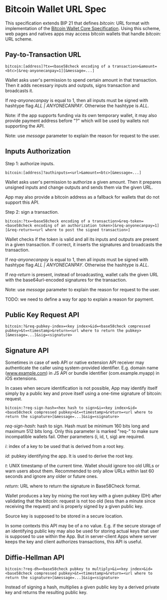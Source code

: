
Bitcoin Wallet URL Spec
=======================

This specification extends BIP 21 that defines *bitcoin:* URL format with implementation of the [Bitcoin Wallet Core Specification](core_spec.md). Using this scheme, web pages and natives apps may access bitcoin wallets that handle *bitcoin:* URL scheme.

Pay-to-Transaction URL
----------------------

    bitcoin:[address]?tx=<base58check encoding of a transaction>&amount=<btc>[&req-anyonecanpay=1][&message=...]
    
Wallet asks user's permission to spend certain amount in that transaction. Then it adds necessary inputs and outputs, signs transaction and broadcasts it.

If *req-anyonecanpay* is equal to 1, then all inputs must be signed with hashtype flag *ALL | ANYONECANPAY*. Otherwise the hashtype is *ALL*.

Note: if the app supports funding via its own temporary wallet, it may also provide payment address before "?" which will be used by wallets not supporting the API.

Note: use *message* parameter to explain the reason for request to the user.


Inputs Authorization
--------------------

Step 1: authorize inputs.

    bitcoin:[address]?authinputs=<url>&amount=<btc>[&message=...]

Wallet asks user's permission to authorize a given amount. Then it prepares unsigned inputs and change outputs and sends them via the given URL.

App may also provide a bitcoin address as a fallback for wallets that do not support this API.

Step 2: sign a transaction.

    bitcoin:?tx=<base58check encoding of a transaction>&req-token=<base58check encoding of an authorization token>[&req-anyonecanpay=1][&req-return=<url where to post the signed transaction>]

Wallet checks if the token is valid and all its inputs and outputs are present in a given transaction. If correct, it inserts the signatures and broadcasts the transaction.

If *req-anyonecanpay* is equal to 1, then all inputs must be signed with hashtype flag *ALL | ANYONECANPAY*. Otherwise the hashtype is *ALL*.

If *req-return* is present, instead of broadcasting, wallet calls the given URL with the base64url-encoded signatures for the transaction.

Note: use *message* parameter to explain the reason for request to the user.

TODO: we need to define a way for app to explain a reason for payment.


Public Key Request API
----------------------

    bitcoin:?&req-pubkey-index=<key index>&id=<base58check compressed pubkey>&t=<timestamp>&return=<url where to return the pubkey>[&message=...]&sig=<signature>


Signature API
-------------

Sometimes in case of web API or native extension API receiver may authenticate the caller using system-provided identifier. E.g. domain name (www.example.com) in JS API or bundle identifier (com.example.myapp) in iOS extensions. 

In cases when secure identification is not possible, App may identify itself simply by a public key and prove itself using a one-time signature of bitcoin: request.

    bitcoin:?req-sign-hash=<hex hash to sign>&i=<key index>&id=<base58check compressed pubkey>&t=<timestamp>&return=<url where to return the signature>[&message=...]&sig=<signature>

*req-sign-hash*: hash to sign. Hash must be minimum 160 bits long and maximum 512 bits long. Only this parameter is marked "req-" to make sure incompatible wallets fail. Other parameters (i, id, t, sig) are required.

*i*: index of a key to be used that is derived from a root key.

*id*: pubkey identifying the app. It is used to derive the root key.

*t*: UNIX timestamp of the current time. Wallet should ignore too old URLs or warn users about them. Recommended to only allow URLs within last 60 seconds and ignore any older or future ones.

*return*: URL where to return the signature in Base58Check format.

Wallet produces a key by mixing the root key with a given pubkey (DH) after validating that the bitcoin: request is not too old (less than a minute since receiving the request) and is properly signed by a given public key.

Source key is supposed to be stored in a secure location.

In some contexts this API may be of a no value. E.g. if the secure storage of an identifying public key may also be used for storing actual keys that user is supposed to use within the App. But in server-client Apps where server keeps the key and client authorizes transactions, this API is useful.


Diffie-Hellman API
------------------

    bitcoin:?req-dh=<base58check pubkey to multiply>&i=<key index>&id=<base58check compressed pubkey>&t=<timestamp>&return=<url where to return the signature>[&message=...]&sig=<signature>

Instead of signing a hash, multiplies a given public key by a derived private key and returns the resulting public key.
